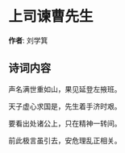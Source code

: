 # 上司谏曹先生

**作者**: 刘学箕

## 诗词内容

声名满世重如山，果见延登左掖班。

天子虚心求国是，先生着手济时艰。

要看出处诸公上，只在精神一转间。

前此极言虽引去，安危理乱正相关。

